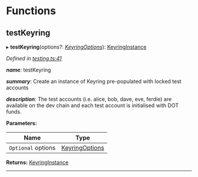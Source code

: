 

# Functions

<a id="testkeyring"></a>

##  testKeyring

▸ **testKeyring**(options?: *[KeyringOptions](_types_.md#keyringoptions)*): [KeyringInstance](../interfaces/_types_.keyringinstance.md)

*Defined in [testing.ts:41](https://github.com/polkadot-js/common/blob/4b1681d/packages/keyring/src/testing.ts#L41)*

*__name__*: testKeyring

*__summary__*: Create an instance of Keyring pre-populated with locked test accounts

*__description__*: The test accounts (i.e. alice, bob, dave, eve, ferdie) are available on the dev chain and each test account is initialised with DOT funds.

**Parameters:**

| Name | Type |
| ------ | ------ |
| `Optional` options | [KeyringOptions](_types_.md#keyringoptions) |

**Returns:** [KeyringInstance](../interfaces/_types_.keyringinstance.md)

___

